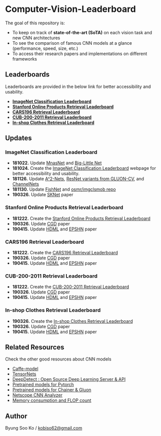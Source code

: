 # Computer-Vision-Leaderboard
The goal of this repository is:
- To keep on track of **state-of-the-art (SoTA)** on each vision task and new CNN architectures
- To see the comparison of famous CNN models at a glance (performance, speed, size, etc.)
- To access their research papers and implementations on different frameworks

## Leaderboards
Leaderboards are provided in the below link for better accessibility and usability.

- [**ImageNet Classification Leaderboard**](https://kobiso.github.io/Computer-Vision-Leaderboard/imagenet)
- [**Stanford Online Products Retrieval Leaderboard**](https://kobiso.github.io/Computer-Vision-Leaderboard/sop)
- [**CARS196 Retrieval Leaderboard**](https://kobiso.github.io/Computer-Vision-Leaderboard/cars)
- [**CUB-200-2011 Retrieval Leaderboard**](https://kobiso.github.io/Computer-Vision-Leaderboard/cub)
- [**In-shop Clothes Retrieval Leaderboard**](https://kobiso.github.io/Computer-Vision-Leaderboard/in-shop)

## Updates
### ImageNet Classification Leaderboard
- **181022.** Update [MnasNet](https://arxiv.org/abs/1807.11626) and [Big-Little Net](https://arxiv.org/abs/1807.03848)
- **181024.** Create the [ImageNet Classification Leaderboard](https://kobiso.github.io/Computer-Vision-Leaderboard/imagenet) webpage for better accessibility and usability.
- **181126.** Update [A^2-Nets](https://arxiv.org/abs/1810.11579v1), [ResNet variants from GLUON-CV](https://gluon-cv.mxnet.io/model_zoo/classification.html#id184), and [ChannelNets](https://arxiv.org/pdf/1809.01330v1.pdf)
- **181130.** Update [FishNet](https://papers.nips.cc/paper/7356-fishnet-a-versatile-backbone-for-image-region-and-pixel-level-prediction.pdf) and [osmr/imgclsmob repo](https://github.com/osmr/imgclsmob)
- **190326.** Update [SKNet](https://arxiv.org/abs/1903.06586) paper

### Stanford Online Products Retrieval Leaderboard
- **181222.** Create the [Stanford Online Products Retrieval Leaderboard](https://kobiso.github.io/Computer-Vision-Leaderboard/sop)
- **190326.** Update [CGD](https://arxiv.org/abs/1903.10663) paper
- **190415.** Update [HDML](http://arxiv.org/abs/1903.05503) and [EPSHN](http://arxiv.org/abs/1904.04370) paper


### CARS196 Retrieval Leaderboard
- **181222.** Create the [CARS196 Retrieval Leaderboard](https://kobiso.github.io/Computer-Vision-Leaderboard/cars)
- **190326.** Update [CGD](https://arxiv.org/abs/1903.10663) paper
- **190415.** Update [HDML](http://arxiv.org/abs/1903.05503) and [EPSHN](http://arxiv.org/abs/1904.04370) paper

### CUB-200-2011 Retrieval Leaderboard
- **181222.** Create the [CUB-200-2011 Retrieval Leaderboard](https://kobiso.github.io/Computer-Vision-Leaderboard/cub)
- **190326.** Update [CGD](https://arxiv.org/abs/1903.10663) paper
- **190415.** Update [HDML](http://arxiv.org/abs/1903.05503) and [EPSHN](http://arxiv.org/abs/1904.04370) paper

### In-shop Clothes Retrieval Leaderboard
- **190326.** Create the [In-shop Clothes Retrieval Leaderboard](https://kobiso.github.io/Computer-Vision-Leaderboard/in-shop)
- **190326.** Update [CGD](https://arxiv.org/abs/1903.10663) paper
- **190415.** Update [HDML](http://arxiv.org/abs/1903.05503) and [EPSHN](http://arxiv.org/abs/1904.04370) paper


## Related Resources
Check the other good resources about CNN models
- [Caffe-model](https://github.com/soeaver/caffe-model)
- [TensorNets](https://github.com/taehoonlee/tensornets)
- [DeepDetect : Open Source Deep Learning Server & API](https://github.com/jolibrain/deepdetect#deepdetect--open-source-deep-learning-server--api)
- [Pretrained models for Pytorch](https://github.com/Cadene/pretrained-models.pytorch)
- [Pretrained models for Chainer & Gluon](https://github.com/osmr/imgclsmob)
- [Netscope CNN Analyzer](https://dgschwend.github.io/netscope/quickstart.html)
- [Memory consumption and FLOP count](https://github.com/albanie/convnet-burden)

## Author
Byung Soo Ko / kobiso62@gmail.com
